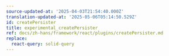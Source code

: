 ```yaml
---
source-updated-at: '2025-04-03T21:54:40.000Z'
translation-updated-at: '2025-05-06T05:14:50.529Z'
id: createPersister
title: experimental_createPersister
ref: docs/zh-hans/framework/react/plugins/createPersister.md
replace:
  react-query: solid-query
---
```

